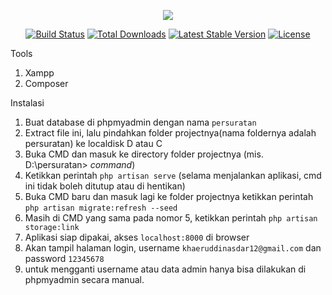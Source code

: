 <p align="center"><img src="https://laravel.com/assets/img/components/logo-laravel.svg"></p>

<p align="center">
<a href="https://travis-ci.org/laravel/framework"><img src="https://travis-ci.org/laravel/framework.svg" alt="Build Status"></a>
<a href="https://packagist.org/packages/laravel/framework"><img src="https://poser.pugx.org/laravel/framework/d/total.svg" alt="Total Downloads"></a>
<a href="https://packagist.org/packages/laravel/framework"><img src="https://poser.pugx.org/laravel/framework/v/stable.svg" alt="Latest Stable Version"></a>
<a href="https://packagist.org/packages/laravel/framework"><img src="https://poser.pugx.org/laravel/framework/license.svg" alt="License"></a>
</p>

Tools
1. Xampp
2. Composer

Instalasi
1. Buat database di phpmyadmin dengan nama `persuratan`
2. Extract file ini, lalu pindahkan folder projectnya(nama foldernya adalah persuratan) ke localdisk D atau C
3. Buka CMD dan masuk ke directory folder projectnya (mis. D:\persuratan> _command_)
4. Ketikkan perintah `php artisan serve` (selama menjalankan aplikasi, cmd ini tidak boleh ditutup atau di hentikan)
5. Buka CMD baru dan masuk lagi ke folder projectnya ketikkan perintah `php artisan migrate:refresh --seed`
6. Masih di CMD yang sama pada nomor 5, ketikkan perintah `php artisan storage:link`
7. Aplikasi siap dipakai, akses `localhost:8000` di browser
8. Akan tampil halaman login, username `khaeruddinasdar12@gmail.com` dan password `12345678`
9. untuk mengganti username atau data admin hanya bisa dilakukan di phpmyadmin secara manual.
